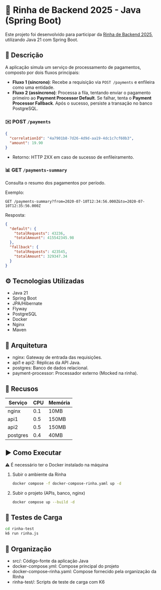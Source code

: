 # 🐓 Rinha de Backend 2025 - Java (Spring Boot)

Este projeto foi desenvolvido para participar da [Rinha de Backend 2025](https://github.com/zanfranceschi/rinha-de-backend-2025), utilizando Java 21 com Spring Boot.

## 📌 Descrição

A aplicação simula um serviço de processamento de pagamentos, composto por dois fluxos principais:

- **Fluxo 1 (sincrono)**: Recebe a requisição via `POST /payments` e enfileira como uma entidade.
- **Fluxo 2 (assíncrono)**: Processa a fila, tentando enviar o pagamento primeiro ao **Payment Processor Default**. Se falhar, tenta o **Payment Processor Fallback**. Após o sucesso, persiste a transação no banco PostgreSQL.

### ✉️ POST `/payments`

```json
{
  "correlationId": "4a7901b8-7d26-4d9d-aa19-4dc1c7cf60b3",
  "amount": 19.90
}
```
- Retorno: HTTP 2XX em caso de sucesso de enfileiramento.

### 📊 GET `/payments-summary`
Consulta o resumo dos pagamentos por período.

Exemplo:

```pgsql
GET /payments-summary?from=2020-07-10T12:34:56.000Z&to=2020-07-10T12:35:56.000Z
```

Resposta:

```json
{
  "default": {
    "totalRequests": 43236,
    "totalAmount": 415542345.98
  },
  "fallback": {
    "totalRequests": 423545,
    "totalAmount": 329347.34
  }
}
```

## ⚙️ Tecnologias Utilizadas
- Java 21
- Spring Boot
- JPA/Hibernate
- Flyway
- PostgreSQL
- Docker
- Nginx
- Maven

## 🧩 Arquitetura
- nginx: Gateway de entrada das requisições.
- api1 e api2: Réplicas da API Java.
- postgres: Banco de dados relacional.
- payment-processor: Processador externo (Mocked na rinha).

## 🚦 Recusos 

| Serviço  | CPU | Memória |
| -------- | --- | ------- |
| nginx    | 0.1 | 10MB    |
| api1     | 0.5 | 150MB   |
| api2     | 0.5 | 150MB   |
| postgres | 0.4 | 40MB    |

## ▶️ Como Executar
⚠️ É necessário ter o Docker instalado na máquina
  
1. Subir o ambiente da Rinha
   ```bash
   docker compose -f docker-compose-rinha.yaml up -d
   ```
2. Subir o projeto (APIs, banco, nginx)
   ```bash
   docker compose up --build -d
   ```
## 🧪 Testes de Carga
```bash
cd rinha-test
k6 run rinha.js
```

## 📁 Organização
- src/: Código-fonte da aplicação Java
- docker-compose.yml: Compose principal do projeto
- docker-compose-rinha.yaml: Compose fornecido pela organização da Rinha
- rinha-test/: Scripts de teste de carga com K6
